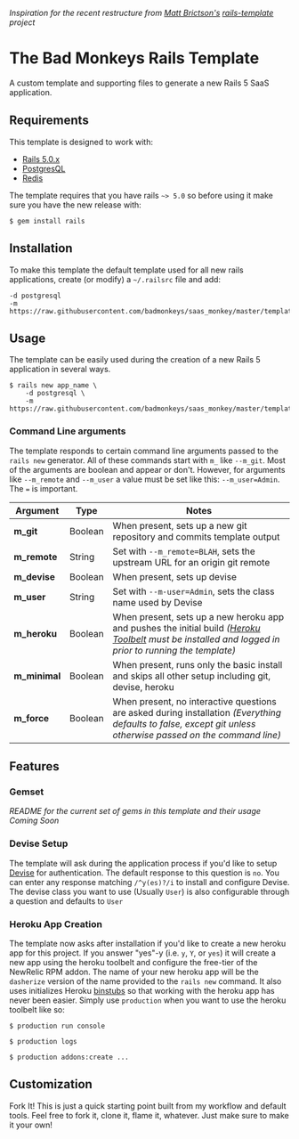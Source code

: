 _Inspiration for the recent restructure from [Matt Brictson's][]
[rails-template][] project_

# The Bad Monkeys Rails Template
A custom template and supporting files to generate a new Rails 5 SaaS
application.

## Requirements
This template is designed to work with:

- [Rails 5.0.x][]
- [PostgresQL][]
- [Redis][]

The template requires that you have rails `~> 5.0` so before using it
make sure you have the new release with:

```
$ gem install rails
```


## Installation
To make this template the default template used for all new rails
applications, create (or modify) a `~/.railsrc` file and add:

```
-d postgresql
-m https://raw.githubusercontent.com/badmonkeys/saas_monkey/master/template.rb
```

## Usage
The template can be easily used during the creation of a new Rails 5
application in several ways.

```
$ rails new app_name \
    -d postgresql \
    -m https://raw.githubusercontent.com/badmonkeys/saas_monkey/master/template.rb
```

### Command Line arguments
The template responds to certain command line arguments passed to the
`rails new` generator.  All of these commands start with `m_` like
`--m_git`.  Most of the arguments are boolean and appear or don't.
However, for arguments like `--m_remote` and `--m_user` a value must be
set like this: `--m_user=Admin`.  The `=` is important.

| Argument      | Type    | Notes                                                                                                                                                         |
|---------------|---------|---------------------------------------------------------------------------------------------------------------------------------------------------------------|
| **m_git**     | Boolean | When present, sets up a new git repository and commits template output                                                                                        |
| **m_remote**  | String  | Set with `--m_remote=BLAH`, sets the upstream URL for an origin git remote                                                                                    |
| **m_devise**  | Boolean | When present, sets up devise                                                                                                                                  |
| **m_user**    | String  | Set with `--m-user=Admin`, sets the class name used by Devise                                                                                                 |
| **m_heroku**  | Boolean | When present, sets up a new heroku app and pushes the initial build _([Heroku Toolbelt] must be installed and logged in prior to running the template)_     |
| **m_minimal** | Boolean | When present, runs only the basic install and skips all other setup including git, devise, heroku                                                             |
| **m_force**   | Boolean | When present, no interactive questions are asked during installation _(Everything defaults to false, except git unless otherwise passed on the command line)_ |

## Features

### Gemset
_README for the current set of gems in this template and their usage
Coming Soon_

### Devise Setup
The template will ask during the application process if you'd like to
setup [Devise][] for authentication.  The default response to this
question is `no`.  You can enter any response matching `/^y(es)?/i` to
install and configure Devise. The devise class you want to use (Usually
`User`) is also configurable through a question and defaults to `User`

### Heroku App Creation
The template now asks after installation if you'd like to create a new
heroku app for this project.  If you answer "yes"-y (i.e. `y`, `Y`, or
`yes`) it will create a new app using the heroku toolbelt and configure
the free-tier of the NewRelic RPM addon. The name of your new heroku app
will be the `dasherize` version of the name provided to the `rails new`
command. It also uses initializes Heroku [binstubs][]
so that working with the heroku app has never been easier.  Simply use
`production` when you want to use the heroku toolbelt like so:

```
$ production run console

$ production logs

$ production addons:create ...
```


## Customization
Fork It! This is just a quick starting point built from my workflow and
default tools.  Feel free to fork it, clone it, flame it, whatever. Just
make sure to make it your own!

[binstubs]:https://github.com/tpope/heroku-binstubs
[Devise]:https://github.com/plataformatec/devise
[Heroku Toolbelt]:https://devcenter.heroku.com/articles/heroku-command-line
[Matt Brictson's]:https://github.com/mattbrictson
[PostgresQL]:https://www.postgresql.org/
[Rails 5.0.x]:https://github.com/rails/rails
[rails-template]:https://github.com/mattbrictson/rails-template
[Redis]:http://redis.io
